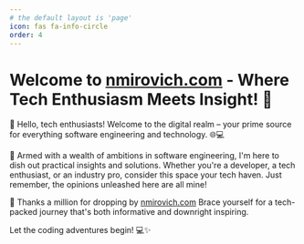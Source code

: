 ```yaml
---
# the default layout is 'page'
icon: fas fa-info-circle
order: 4
---
```

<!-- markdownlint-disable MD041 -->

# Welcome to [nmirovich.com](https://nmirovich) - Where Tech Enthusiasm Meets Insight! 🚀

👋 Hello, tech enthusiasts! Welcome to the digital realm – your prime source for everything software engineering and technology. 🌐💻

🚀 Armed with a wealth of ambitions in software engineering, I'm here to dish out practical insights and solutions. Whether you're a developer, a tech enthusiast, or an industry pro, consider this space your tech haven. Just remember, the opinions unleashed here are all mine!

🙌 Thanks a million for dropping by [nmirovich.com](https://nmirovich) Brace yourself for a tech-packed journey that's both informative and downright inspiring.

Let the coding adventures begin! 💻✨

<!-- markdownlint-enable MD041 -->
